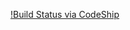 [!Build Status via CodeShip](https://www.codeship.io/projects/55389b30-c9d9-0131-ac6e-5e030090e4e5/status)
